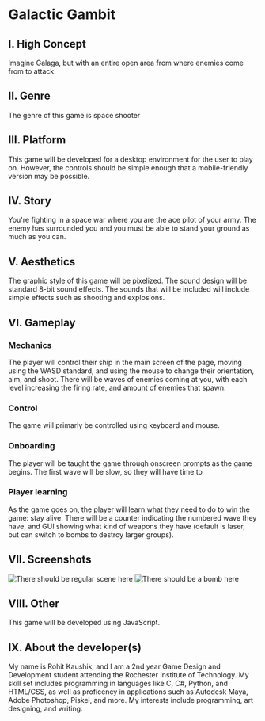 # Galactic Gambit 

## I. High Concept
Imagine Galaga, but with an entire open area from where enemies come from to attack.

## II. Genre
The genre of this game is space shooter

## III. Platform
This game will be developed for a desktop environment for the user to play on. However, the controls should
be simple enough that a mobile-friendly version may be possible.

## IV. Story
You're fighting in a space war where you are the ace pilot of your army. The enemy has surrounded you and
you must be able to stand your ground as much as you can.

## V. Aesthetics
The graphic style of this game will be pixelized. The sound design will be standard 8-bit sound effects. The sounds
that will be included will include simple effects such as shooting and explosions.

## VI. Gameplay

### Mechanics
The player will control their ship in the main screen of the page, moving using the WASD standard, and using
the mouse to change their orientation, aim, and shoot. There will be waves of enemies coming at you, with
each level increasing the firing rate, and amount of enemies that spawn.

### Control
The game will primarly be controlled using keyboard and mouse.

### Onboarding
The player will be taught the game through onscreen prompts as the game begins. The first wave will be slow,
so they will have time to 

### Player learning
As the game goes on, the player will learn what they need to do to win the game: stay alive. There will be a counter
indicating the numbered wave they have, and GUI showing what kind of weapons they have (default is laser, but can switch to bombs to
destroy larger groups).


## VII. Screenshots
![There should be regular scene here](https://people.rit.edu/230/images/screenshot1.png "Game Screenshot Basic")
![There should be a bomb here](https://people.rit.edu/230/images/screenshot2.png "Game Screenshot Bomb")


## VIII. Other
This game will be developed using JavaScript.

## IX. About the developer(s)
My name is Rohit Kaushik, and I am a 2nd year Game Design and Development student
attending the Rochester Institute of Technology. My skill set includes programming in languages
like C, C#, Python, and HTML/CSS, as well as proficency in applications such as Autodesk Maya, Adobe Photoshop,
Piskel, and more. My interests include programming, art designing, and writing.



